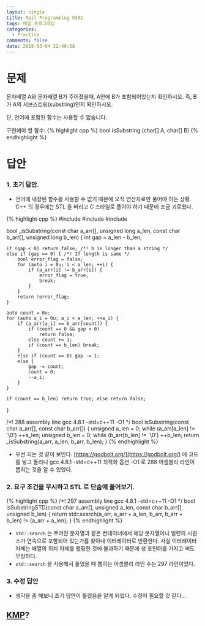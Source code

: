 ```yaml
---
layout: single
title: Mail Programming 0302
tags: 매일_프로그래밍
categories:
  - Practice
comments: false
date: 2018-03-04 22:40:58
---
```



# 문제

문자배열 A와 문자배열 B가 주어졌을때, A안에 B가 포함되어있는지 확인하시오. 즉, B가 A의 서브스트링(substring)인지 확인하시오.

단, 언어에 포함된 함수는 사용할 수 없습니다.

구현해야 할 함수:
{% highlight cpp %}
bool isSubstring (char[] A, char[] B)
{% endhighlight %}

<!-- more -->
# 답안

### 1. 초기 답안.

* 언어에 내장된 함수를 사용할 수 없기 때문에 오직 연산자로만 풀어야 하는 상황. C++ 의 경우에는 STL 을 버리고 C 스타일로 풀어야 하기 때문에 조금 괴로웠다.

{% highlight cpp %}
#include <cstdio>
#include <cstring>
#include <algorithm>

bool _isSubstring(const char a_arr[], unsigned long a_len, 
                  const char b_arr[], unsigned long b_len) {
    int gap = a_len - b_len;
    
    if (gap < 0) return false; /*! b is longer than a string */
    else if (gap == 0) { /*! If length is same */
        bool error_flag = false;
        for (auto i = 0u; i < a_len; ++i) {
            if (a_arr[i] != b_arr[i]) {
                error_flag = true;
                break;
            }
        }
        return !error_flag;
    }
    
    auto count = 0u;
    for (auto a_i = 0u; a_i < a_len; ++a_i) {
        if (a_arr[a_i] == b_arr[count]) {
            if (count == 0 && gap < 0)
                return false;
            else count += 1;
            if (count == b_len) break;
        }
        else if (count == 0) gap -= 1;
        else {
            gap -= count;
            count = 0;
            --a_i;
        }
    }
    
    if (count == b_len) return true; else return false;
}

/*! 288 assembly line gcc 4.8.1 -std=c++11 -O1 */
bool isSubstring(const char a_arr[], const char b_arr[]) {
    unsigned a_len = 0; while (a_arr[a_len] != '\0') ++a_len;
    unsigned b_len = 0; while (b_arr[b_len] != '\0') ++b_len;
    return _isSubstring(a_arr, a_len, b_arr, b_len);
}
{% endhighlight %}

* 우선 되는 것 같이 보인다. [https://godbolt.org/](https://godbolt.org/) 에 코드를 넣고 돌리니 gcc 4.8.1 -std=c++11 최적화 옵션 -O1 로 288 어셈블리 라인이 뽑히는 것을 알 수 있었다.

### 2. 요구 조건을 무시하고 STL 로 단숨에 풀어보기.

{% highlight cpp %}
/*! 297 assembly line gcc 4.8.1 -std=c++11 -O1 */
bool isSubstringSTD(const char a_arr[], unsigned a_len, const char b_arr[], unsigned b_len) {
    return std::search(a_arr, a_arr + a_len, b_arr, b_arr + b_len) != (a_arr + a_len); 
}
{% endhighlight %}

* `std::search` 는 주어진 문자열과 같은 컨테이너에서 해당 문자열이나 일련의 시퀀스가 연속으로 포함되어 있는가를 찾아내 이터레이터로 반환한다. 사실 이터레이터 자체는 배열의 위치 자체를 랩핑한 것에 불과하기 때문에 생 포인터를 가지고 써도 무방하다.
* `std::search` 을 사용해서 풀었을 때 뽑히는 어셈블리 라인 수는 297 라인이었다.

### 3. 수정 답안

* 생각을 좀 해보니 초기 답안이 틀렸음을 알게 되었다. 수정이 필요할 것 같다...

## [KMP](https://en.wikipedia.org/wiki/Knuth%E2%80%93Morris%E2%80%93Pratt_algorithm)?